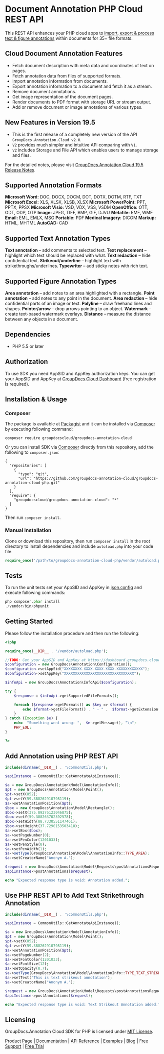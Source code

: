 # Document Annotation PHP Cloud REST API

This REST API enhances your PHP cloud apps to [import, export & process text & figure annotations](https://products.groupdocs.cloud/annotation/php) within documents for 35+ file formats.

## Cloud Document Annotation Features

- Fetch document description with meta data and coordinates of text on pages.
- Fetch annotation data from files of supported formats.
- Import annotation information from documents.
- Export annotation information to a document and fetch it as a stream.
- Remove document annotations.
- Get image representation of the document pages.
- Render documents to PDF format with storage URL or stream output.
- Add or remove document or image annotations of various types.

## New Features in Version 19.5

- This is the first release of a completely new version of the API `GroupDocs.Annotation.Cloud v2.0`.
- `V2` provides much simpler and intuitive API comparing with `V1`.
- `V2` includes Storage and File API which enables users to manage storage and files.

For the detailed notes, please visit [GroupDocs.Annotation Cloud 19.5 Release Notes](https://wiki.groupdocs.cloud/annotationcloud/release-notes/2019/groupdocs-annotation-cloud-19-5-release-notes/).

## Supported Annotation Formats

**Microsoft Word:** DOC, DOCX, DOCM, DOT, DOTX, DOTM, RTF, TXT
**Microsoft Excel:** XLS, XLSX, XLSB, XLSX
**Microsoft PowerPoint:** PPT, PPTX, PPSX
**Microsoft Visio:** VSD, VDX, VSS, VSDM
**OpenOffice:** OTT, ODT, ODP, OTP
**Image:** JPEG, TIFF, BMP, GIF, DJVU
**Metafile:** EMF, WMF
**Email:** EML, EMLX, MSG
**Portable:** PDF
**Medical Imagery:** DICOM
**Markup:** HTML, MHTML
**AutoCAD:** CAD

## Supported Text Annotation Types

**Text annotation** – add comments to selected text.
**Text replacement** – highlight which text should be replaced with what.
**Text redaction** – hide confidential text.
**Strikeout/underline** – highlight text with strikethroughs/underlines.
**Typewriter** – add sticky notes with rich text.

## Supported Figure Annotation Types

**Area annotation** – add notes to an area highlighted with a rectangle.
**Point annotation** – add notes to any point in the document.
**Area redaction** – hide confidential parts of an image or text.
**Polyline** – draw freehand lines and shapes.
**Pointer/arrow** – drop arrows pointing to an object.
**Watermark** – create text-based watermark overlays.
**Distance** – measure the distance between any objects in a document.

## Dependencies

- PHP 5.5 or later

## Authorization

To use SDK you need AppSID and AppKey authorization keys. You can get your AppSID and AppKey at [GroupDocs Cloud Dashboard](https://dashboard.groupdocs.cloud) (free registration is required).

## Installation & Usage

### Composer

The package is available at [Packagist](https://packagist.org/) and it can be installed via [Composer](http://getcomposer.org/) by executing following command:

`composer require groupdocscloud/groupdocs-annotation-cloud`

Or you can install SDK via [Composer](http://getcomposer.org/) directly from this repository, add the following to `composer.json`:

```console
{
  "repositories": [
    {
      "type": "git",
      "url": "https://github.com/groupdocs-annotation-cloud/groupdocs-annotation-cloud-php.git"
    }
  ],
  "require": {
    "groupdocscloud/groupdocs-annotation-cloud": "*"
  }
}
```

Then run `composer install`.

### Manual Installation

Clone or download this repository, then run `composer install` in the root directory to install dependencies and include `autoload.php` into your code file:

```php
require_once('/path/to/groupdocs-annotation-cloud-php/vendor/autoload.php');
```

## Tests

To run the unit tests set your AppSID and AppKey in [json.config](https://github.com/groupdocs-annotation-cloud/groupdocs-annotation-cloud-php/blob/master/tests/GroupDocs/Annotation/config.json) and execute following commands:

```php
php composer.phar install
./vendor/bin/phpunit
```

## Getting Started

Please follow the installation procedure and then run the following:

```php
<?php

require_once(__DIR__ . '/vendor/autoload.php');

//TODO: Get your AppSID and AppKey at https://dashboard.groupdocs.cloud (free registration is required).
$configuration = new GroupDocs\Annotation\Configuration();
$configuration->setAppSid("XXXXXXXX-XXXX-XXXX-XXXX-XXXXXXXXXXXX");
$configuration->setAppKey("XXXXXXXXXXXXXXXXXXXXXXXXXXXXXXXX");

$infoApi = new GroupDocs\Annotation\InfoApi($configuration); 

try {
    $response = $infoApi->getSupportedFileFormats();

    foreach ($response->getFormats() as $key => $format) {
        echo $format->getFileFormat() . " - " .  $format->getExtension(), "\n";
    }
} catch (Exception $e) {
    echo  "Something went wrong: ",  $e->getMessage(), "\n";
    PHP_EOL;
}

?>
```

## Add Annotation using PHP REST API

```php
include(dirname(__DIR__) . '\CommonUtils.php');

$apiInstance = CommonUtils::GetAnnotateApiInstance();

$a = new GroupDocs\Annotation\Model\AnnotationInfo();
$pt = new GroupDocs\Annotation\Model\Point();
$pt->setX(852);
$pt->setY(59.388262910798119);
$a->setAnnotationPosition($pt);
$box = new GroupDocs\Annotation\Model\Rectangle();
$box->setX(375.89276123046875);
$box->setY(59.388263702392578);
$box->setWidth(88.7330551147461);
$box->setHeight(37.7290153503418);
$a->setBox($box);
$a->setPageNumber(0);
$a->setPenColor(1201033);
$a->setPenStyle(0);
$a->setPenWidth(1);
$a->setType(GroupDocs\Annotation\Model\AnnotationInfo::TYPE_AREA);
$a->setCreatorName("Anonym A.");

$request = new GroupDocs\Annotation\Model\Requests\postAnnotationsRequest("annotationdocs\\ten-pages.docx", [$a]);
$apiInstance->postAnnotations($request);

echo "Expected response type is void: Annotation added.";
```

## Use PHP REST API to Add Text Strikethrough Annotation

```php
include(dirname(__DIR__) . '\CommonUtils.php');

$apiInstance = CommonUtils::GetAnnotateApiInstance();

$a = new GroupDocs\Annotation\Model\AnnotationInfo();
$pt = new GroupDocs\Annotation\Model\Point();
$pt->setX(852);
$pt->setY(59.388262910798119);
$a->setAnnotationPosition($pt);
$a->setPageNumber(2);
$a->setFontColor(1201033);
$a->setFontSize(12);
$a->setOpacity(0.7);
$a->setType(GroupDocs\Annotation\Model\AnnotationInfo::TYPE_TEXT_STRIKEOUT);
$a->setText("This is text strikeout annotation");
$a->setCreatorName("Anonym A.");

$request = new GroupDocs\Annotation\Model\Requests\postAnnotationsRequest("annotationdocs\\ten-pages.docx", [$a]);
$apiInstance->postAnnotations($request);

echo "Expected response type is void: Text Strikeout Annotation added.";
```

## Licensing

GroupDocs.Annotation Cloud SDK for PHP is licensed under [MIT License](https://github.com/groupdocs-annotation-cloud/groupdocs-annotation-cloud-php/blob/master/LICENSE).

[Product Page](https://products.groupdocs.cloud/annotation/php) | [Documentation](https://wiki.groupdocs.cloud/annotationcloud/) | [API Reference](https://apireference.groupdocs.cloud/annotation/) | [Examples](https://github.com/groupdocs-annotation-cloud/groupdocs-annotation-cloud-php) | [Blog](https://blog.groupdocs.cloud/category/annotation/) | [Free Support](https://forum.groupdocs.cloud/c/annotation) | [Free Trial](https://dashboard.groupdocs.cloud/#/apps)
